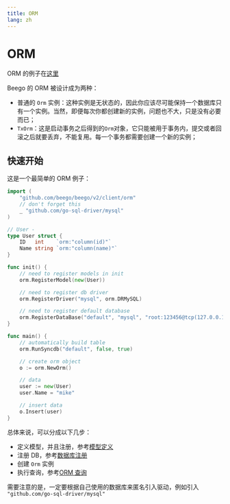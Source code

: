 ```yaml
---
title: ORM
lang: zh
---
```


# ORM

ORM 的例子在[这里](https://github.com/beego/beego-example/tree/master/orm)

Beego 的 ORM 被设计成为两种：
- 普通的 `Orm` 实例：这种实例是无状态的，因此你应该尽可能保持一个数据库只有一个实例。当然，即便每次你都创建新的实例，问题也不大，只是没有必要而已；
- `TxOrm`：这是启动事务之后得到的`Orm`对象，它只能被用于事务内，提交或者回滚之后就要丢弃，不能复用。每一个事务都需要创建一个新的实例；

## 快速开始

这是一个最简单的 ORM 例子：
```go
import (
	"github.com/beego/beego/v2/client/orm"
	// don't forget this
	_ "github.com/go-sql-driver/mysql"
)

// User -
type User struct {
	ID   int    `orm:"column(id)"`
	Name string `orm:"column(name)"`
}

func init() {
	// need to register models in init
	orm.RegisterModel(new(User))

	// need to register db driver
	orm.RegisterDriver("mysql", orm.DRMySQL)

	// need to register default database
	orm.RegisterDataBase("default", "mysql", "root:123456@tcp(127.0.0.1:3306)/beego?charset=utf8")
}

func main() {
	// automatically build table
	orm.RunSyncdb("default", false, true)

	// create orm object
	o := orm.NewOrm()

	// data
	user := new(User)
	user.Name = "mike"

	// insert data
	o.Insert(user)
}

```

总体来说，可以分成以下几步：
- 定义模型，并且注册，参考[模型定义](./model.md)
- 注册 DB，参考[数据库注册](./db.md)
- 创建 `Orm` 实例
- 执行查询，参考[ORM 查询](./query.md)

需要注意的是，一定要根据自己使用的数据库来匿名引入驱动，例如引入 `"github.com/go-sql-driver/mysql"` 
